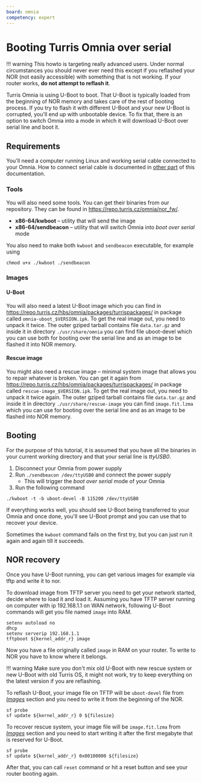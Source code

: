 ```yaml
---
board: omnia
competency: expert
---
```

# Booting Turris Omnia over serial

!!! warning
    This howto is targeting really advanced users. Under normal circumstances
    you should never ever need this except if you reflashed your NOR (not
    easily accessible) with something that is not working. If your router
    works, **do not attempt to reflash it**.

Turris Omnia is using U-Boot to boot. That U-Boot is typically loaded from the
beginning of NOR memory and takes care of the rest of booting process. If you
try to flash it with different U-Boot and your new U-Boot is corrupted, you'll
end up with unbootable device. To fix that, there is an option to switch Omnia
into a mode in which it will download U-Boot over serial line and boot it.

## Requirements

You'll need a computer running Linux and working serial cable connected to your
Omnia. How to connect serial cable is documented in [other part](../serial.md#turris-omnia)
of this documentation.

### Tools

You will also need some tools. You can get their binaries from our repository.
They can be found in <https://repo.turris.cz/omnia/nor_fw/>.

* **x86-64/kwboot** – utility that will send the image
* **x86-64/sendbeacon** – utility that will switch Omnia into _boot over serial_ mode

You also need to make both `kwboot` and `sendbeacon` executable, for example
using
```
chmod u+x ./kwboot ./sendbeacon
```

### Images

#### U-Boot

You will also need a latest U-Boot image which you can find in
<https://repo.turris.cz/hbs/omnia/packages/turrispackages/> in package called
`omnia-uboot_$VERSION.ipk`. To get the real image out, you need to unpack
it twice. The outer gziped tarball contains file `data.tar.gz` and inside it in
directory `./usr/share/omnia` you can find file uboot-devel which you can use
both for booting over the serial line and as an image to be flashed it into
NOR memory.

#### Rescue image

You might also need a rescue image – minimal system image that allows you to
repair whatever is broken. You can get it again from
<https://repo.turris.cz/hbs/omnia/packages/turrispackages/> in package called
`rescue-image_$VERSION.ipk`. To get the real image out, you need to unpack
it twice again. The outer gziped tarball contains file `data.tar.gz` and inside
it in directory `./usr/share/rescue-image` you can find `image.fit.lzma` which
you can use for booting over the serial line and as an image to be flashed into
NOR memory.

## Booting

For the purpose of this tutorial, it is assumed that you have all the binaries in
your current working directory and that your serial line is _ttyUSB0_.

1. Disconnect your Omnia from power supply
2. Run `./sendbeacon /dev/ttyUSB0` and connect the power supply
   * This will trigger the _boot over serial_ mode of your Omnia
3. Run the following command

```
./kwboot -t -b uboot-devel -B 115200 /dev/ttyUSB0
```

If everything works well, you should see U-Boot being transferred to your Omnia
and once done, you'll see U-Boot prompt and you can use that to recover your
device.

Sometimes the `kwboot` command fails on the first try, but you can just run it
again and again till it succeeds.

## NOR recovery

Once you have U-Boot running, you can get various images for example via tftp
and write it to nor.

To download image from TFTP server you need to get your network started,
decide where to load it and load it. Assuming you have TFTP server running on
computer with ip 192.168.1.1 on WAN network, following U-Boot commands will get
you file named `image` into RAM.

```
setenv autoload no
dhcp
setenv serverip 192.168.1.1
tftpboot ${kernel_addr_r} image
```

Now you have a file originally called `image` in RAM on your router. To write
to NOR you have to know where it belongs.

!!! warning
    Make sure you don't mix old U-Boot with new rescue system or new U-Boot with
    old Turris OS, it might not work, try to keep everything on the latest
    version if you are reflashing.

To reflash U-Boot, your image file on TFTP will be `uboot-devel` file from
_[Images](#u-boot)_ section and you need to write it from the beginning of the
NOR.

```
sf probe
sf update ${kernel_addr_r} 0 ${filesize}
```

To recover rescue system, your image file will be `image.fit.lzma` from
_[Images](#rescue-image)_ section and you need to start writing it after the first megabyte
that is reserved for U-Boot.

```
sf probe
sf update ${kernel_addr_r} 0x00100000 ${filesize}
```

After that, you can call `reset` command or hit a reset button and see your
router booting again.

